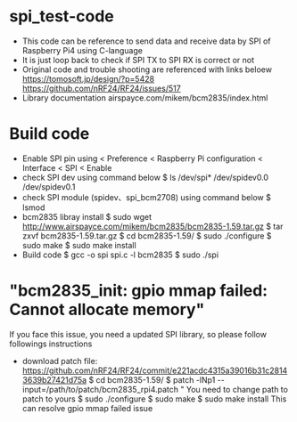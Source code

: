 # spi_test-code
- This code can be reference to send data and receive data by SPI of Raspberry Pi4 using C-language
- It is just loop back to check if SPI TX to SPI RX is correct or not
- Original code and trouble shooting are referenced with links beloew
https://tomosoft.jp/design/?p=5428
https://github.com/nRF24/RF24/issues/517
- Library documentation
airspayce.com/mikem/bcm2835/index.html

# Build code
- Enable SPI pin using < Preference < Raspberry Pi configuration < Interface < SPI < Enable
- check SPI dev using command below
$ ls /dev/spi*
/dev/spidev0.0 /dev/spidev0.1
- check SPI module (spidev、spi_bcm2708) using command below
$ lsmod
- bcm2835 libray install
$ sudo wget http://www.airspayce.com/mikem/bcm2835/bcm2835-1.59.tar.gz
$ tar zxvf bcm2835-1.59.tar.gz
$ cd bcm2835-1.59/
$ sudo ./configure
$ sudo make
$ sudo make install
- Build code
$ gcc -o spi spi.c -l bcm2835
$ sudo ./spi

#  "bcm2835_init: gpio mmap failed: Cannot allocate memory" 
If you face this issue, you need a updated SPI library, so please follow followings instructions
- download patch file: https://github.com/nRF24/RF24/commit/e221acdc4315a39016b31c28143639b27421d75a
$ cd bcm2835-1.59/
$ patch -lNp1 --input=/path/to/patch/bcm2835_rpi4.patch " You need to change path to patch to yours
$ sudo ./configure
$ sudo make
$ sudo make install
This can resolve gpio mmap failed issue 
